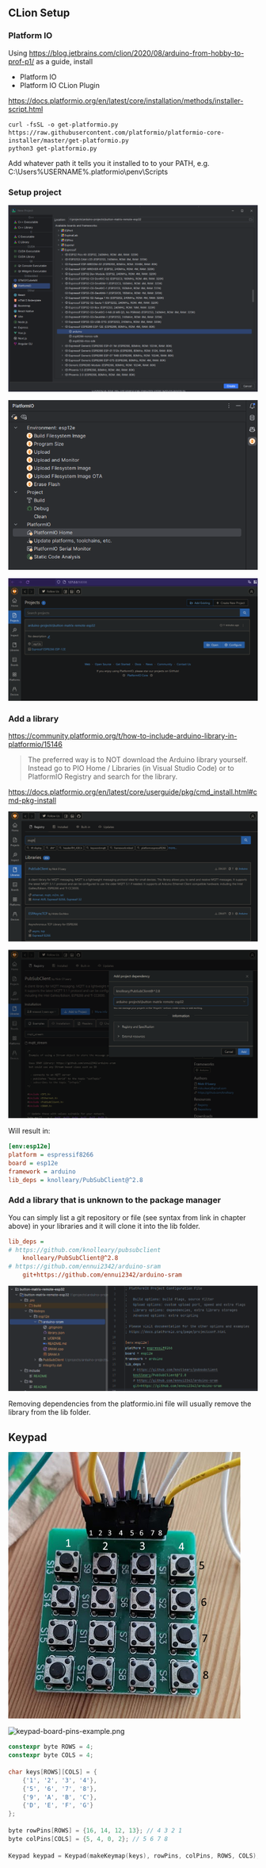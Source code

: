 ## CLion Setup

### Platform IO

Using https://blog.jetbrains.com/clion/2020/08/arduino-from-hobby-to-prof-p1/ as a guide, install

- Platform IO
- Platform IO CLion Plugin

https://docs.platformio.org/en/latest/core/installation/methods/installer-script.html

```shell
curl -fsSL -o get-platformio.py https://raw.githubusercontent.com/platformio/platformio-core-installer/master/get-platformio.py
python3 get-platformio.py
```

Add whatever path it tells you it installed to to your PATH, e.g. C:\Users\%USERNAME%\.platformio\penv\Scripts

### Setup project

![board selection](board-selection.png)

![platformio sidebar](platformio-ide-sidebar.png)

![platformio home project page](platformio-home-project-page.png)

### Add a library

https://community.platformio.org/t/how-to-include-arduino-library-in-platformio/15146

> The preferred way is to NOT download the Arduino library yourself.
> Instead go to PIO Home / Libraries (in Visual Studio Code) or to PlatformIO Registry and search for the library.

https://docs.platformio.org/en/latest/core/userguide/pkg/cmd_install.html#cmd-pkg-install

![platformio home library search](platformio-home-library-search.png)

![platformio home library add.png](platformio-home-library-add.png)

Will result in:

```ini
[env:esp12e]
platform = espressif8266
board = esp12e
framework = arduino
lib_deps = knolleary/PubSubClient@^2.8
```

### Add a library that is unknown to the package manager

You can simply list a git repository or file (see syntax from link in chapter above) in your libraries and it will clone
it into the lib folder.

```ini
lib_deps =
# https://github.com/knolleary/pubsubclient
    knolleary/PubSubClient@^2.8
# https://github.com/ennui2342/arduino-sram
    git+https://github.com/ennui2342/arduino-sram
```

![platformio include non managed library](platformio-include-non-managed-library.png)

Removing dependencies from the platformio.ini file will usually remove the library from the lib folder.

## Keypad

![keypad-board-pins.png](keypad-board-pins.png)

![keypad-board-pins-example.png](keypad-board-pins-example.png)

```c++
constexpr byte ROWS = 4;
constexpr byte COLS = 4;

char keys[ROWS][COLS] = {
    {'1', '2', '3', '4'},
    {'5', '6', '7', '8'},
    {'9', 'A', 'B', 'C'},
    {'D', 'E', 'F', 'G'}
};

byte rowPins[ROWS] = {16, 14, 12, 13}; // 4 3 2 1
byte colPins[COLS] = {5, 4, 0, 2}; // 5 6 7 8

Keypad keypad = Keypad(makeKeymap(keys), rowPins, colPins, ROWS, COLS);
```
